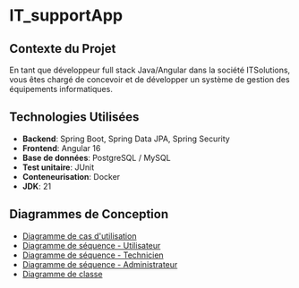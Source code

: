 # IT_supportApp

## Contexte du Projet
En tant que développeur full stack Java/Angular dans la société ITSolutions, vous êtes chargé de concevoir et de développer un système de gestion des équipements informatiques.

## Technologies Utilisées
- **Backend**: Spring Boot, Spring Data JPA, Spring Security
- **Frontend**: Angular 16
- **Base de données**: PostgreSQL / MySQL
- **Test unitaire**: JUnit
- **Conteneurisation**: Docker
- **JDK**: 21

## Diagrammes de Conception
- [Diagramme de cas d'utilisation](https://github.com/ER-RAJY/IT_supportApp/blob/main/Conception/diagramme%20use%20casse.png)
- [Diagramme de séquence - Utilisateur](https://github.com/ER-RAJY/IT_supportApp/blob/main/Conception/diagramme%20de%20s%C3%A9quence%20user.png)
- [Diagramme de séquence - Technicien](https://github.com/ER-RAJY/IT_supportApp/blob/main/Conception/diagramme%20de%20s%C3%A9quence%20technicien.png)
- [Diagramme de séquence - Administrateur](https://github.com/ER-RAJY/IT_supportApp/blob/main/Conception/diagramme%20de%20s%C3%A9quence%20ad%C3%B9min.png)
- [Diagramme de classe](https://github.com/ER-RAJY/IT_supportApp/blob/main/Conception/diagramme%20de%20class.png)

